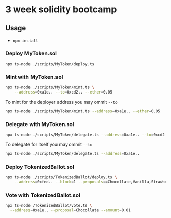# 3 week solidity bootcamp

## Usage

* `npm install`

### Deploy MyToken.sol

```bash
npx ts-node ./scripts/MyToken/deploy.ts
```

### Mint with MyToken.sol

```bash
npx ts-node ./scripts/MyToken/mint.ts \
    --address=0xa1e.. --to=0xcd2.. --ether=0.05
```

To mint for the deployer address you may ommit `--to`
```bash
npx ts-node ./scripts/MyToken/mint.ts --address=0xa1e.. --ether=0.05
```

### Delegate with MyToken.sol

```bash
npx ts-node ./scripts/MyToken/delegate.ts --address=0xa1e.. --to=0xcd2..
```

To delegate for itself you may ommit `--to`
```bash
npx ts-node ./scripts/MyToken/delegate.ts --address=0xa1e..
```

### Deploy TokenizedBallot.sol

```bash
npx ts-node ./scripts/TokenizedBallot/deploy.ts \
	--address=0xfed.. --block=1 --proposals==Chocollate,Vanilla,Strawberry
```

### Vote with TokenizedBallot.sol

```bash
npx ts-node /TokenizedBallot/vote.ts \
  --address=0xa1e.. --proposal=Chocollate --amount=0.01
```
